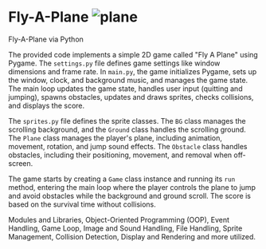 # Fly-A-Plane ![plane](https://github.com/user-attachments/assets/4846b14a-6018-489b-a785-c903d9b66265)

Fly-A-Plane via Python

The provided code implements a simple 2D game called "Fly A Plane" using Pygame. The `settings.py` file defines game settings like window dimensions and frame rate. In `main.py`, the game initializes Pygame, sets up the window, clock, and background music, and manages the game state. The main loop updates the game state, handles user input (quitting and jumping), spawns obstacles, updates and draws sprites, checks collisions, and displays the score.

The `sprites.py` file defines the sprite classes. The `BG` class manages the scrolling background, and the `Ground` class handles the scrolling ground. The `Plane` class manages the player's plane, including animation, movement, rotation, and jump sound effects. The `Obstacle` class handles obstacles, including their positioning, movement, and removal when off-screen.

The game starts by creating a `Game` class instance and running its `run` method, entering the main loop where the player controls the plane to jump and avoid obstacles while the background and ground scroll. The score is based on the survival time without collisions.

Modules and Libraries, Object-Oriented Programming (OOP), Event Handling, Game Loop, Image and Sound Handling, File Handling, Sprite Management, Collision Detection, Display and Rendering and more utilized.
